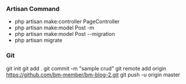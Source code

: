 ### Artisan Command

- php artisan make:controller PageController
- php artisan make:model Post -m
- php artisan make:model Post --migration
- php artisan migrate

### Git 

git init
git add .
git commit -m "sample crud"
git remote add origin https://github.com/bm-member/bm-blog-2.git
git push -u origin master
